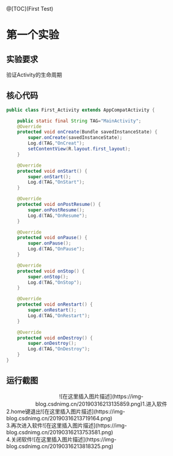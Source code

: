 @[TOC](First Test)

# 第一个实验
## 实验要求
验证Activity的生命周期

## 核心代码
```Java
public class First_Activity extends AppCompatActivity {

    public static final String TAG="MainActivity";
    @Override
    protected void onCreate(Bundle savedInstanceState) {
        super.onCreate(savedInstanceState);
        Log.d(TAG,"OnCreat");
        setContentView(R.layout.first_layout);
    }

    @Override
    protected void onStart() {
        super.onStart();
        Log.d(TAG,"OnStart");
    }

    @Override
    protected void onPostResume() {
        super.onPostResume();
        Log.d(TAG,"OnResume");
    }

    @Override
    protected void onPause() {
        super.onPause();
        Log.d(TAG,"OnPause");
    }

    @Override
    protected void onStop() {
        super.onStop();
        Log.d(TAG,"OnStop");
    }

    @Override
    protected void onRestart() {
        super.onRestart();
        Log.d(TAG,"OnRestart");
    }

    @Override
    protected void onDestroy() {
        super.onDestroy();
        Log.d(TAG,"OnDestroy");
    }
}
```
## 运行截图
<div align="center">![在这里插入图片描述](https://img-blog.csdnimg.cn/20190316213135859.png)1.进入软件</div>
2.home键退出![在这里插入图片描述](https://img-blog.csdnimg.cn/20190316213719164.png)<br>
3.再次进入软件![在这里插入图片描述](https://img-blog.csdnimg.cn/20190316213753581.png)<br>
4.关闭软件![在这里插入图片描述](https://img-blog.csdnimg.cn/20190316213818325.png)
